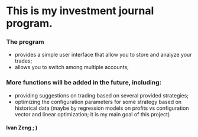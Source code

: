 # This is my investment journal program.

### The program
-   provides a simple user interface that allow you to store and analyze your trades;
-   allows you to switch among multiple accounts;



### More functions will be added in the future, including:

-   providing suggestions on trading based on several provided strategies;
-   optimizing the configuration parameters for some strategy based on historical data (maybe by regression models on profits vs configuration vector and linear optimization; it is my main goal of this project)


#### Ivan Zeng ; )
